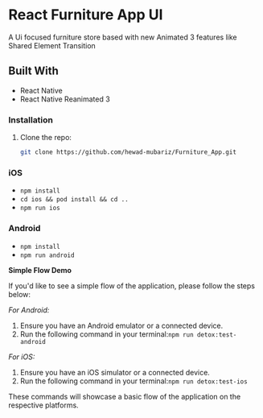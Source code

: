 # React Furniture App UI

A Ui focused furniture store based with new Animated 3 features like Shared Element Transition 

## Built With

- React Native
- React Native Reanimated 3

### Installation

1. Clone the repo:
   ```sh
   git clone https://github.com/hewad-mubariz/Furniture_App.git
   ```

### iOS

- `npm install`
- `cd ios && pod install && cd ..`
- `npm run ios `

### Android

- `npm install `
- `npm run android`


**Simple Flow Demo**

If you'd like to see a simple flow of the application, please follow the steps below:

_For Android:_

1. Ensure you have an Android emulator or a connected device.
2. Run the following command in your terminal:`npm run detox:test-android`

_For iOS:_

1. Ensure you have an iOS simulator or a connected device.
2. Run the following command in your terminal:`npm run detox:test-ios`


These commands will showcase a basic flow of the application on the respective platforms.
